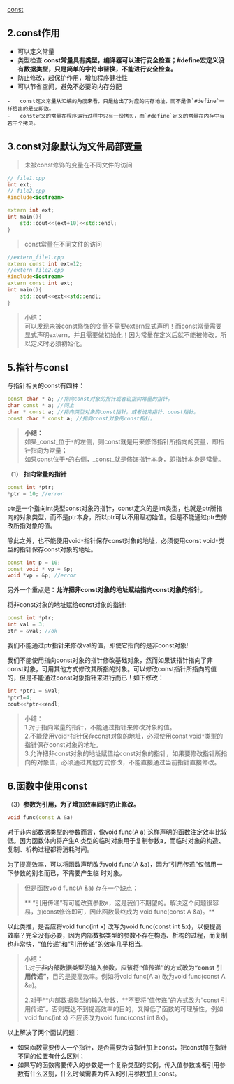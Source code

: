 [const](https://hub.nuaa.cf/Light-City/CPlusPlusThings/tree/master/basic_content/const)
## 2.const作用
-   可以定义常量
-   类型检查
**const常量具有类型，编译器可以进行安全检查；#define宏定义没有数据类型，只是简单的字符串替换，不能进行安全检查。**
-   防止修改，起保护作用，增加程序健壮性
 -   可以节省空间，避免不必要的内存分配
    
    -   const定义常量从汇编的角度来看，只是给出了对应的内存地址，而不是像`#define`一样给出的是立即数。
    -   const定义的常量在程序运行过程中只有一份拷贝，而`#define`定义的常量在内存中有若干个拷贝。
## 3.const对象默认为文件局部变量
> 未被const修饰的变量在不同文件的访问
```cpp
// file1.cpp
int ext;
// file2.cpp
#include<iostream>

extern int ext;
int main(){
    std::cout<<(ext+10)<<std::endl;
}
```

> const常量在不同文件的访问

```cpp
//extern_file1.cpp
extern const int ext=12;
//extern_file2.cpp
#include<iostream>
extern const int ext;
int main(){
    std::cout<<ext<<std::endl;
}
```


> 小结：  
> 可以发现未被const修饰的变量不需要extern显式声明！而const常量需要显式声明extern，并且需要做初始化！因为常量在定义后就不能被修改，所以定义时必须初始化。

## 5.指针与const

与指针相关的const有四种：
```cpp
const char * a; //指向const对象的指针或者说指向常量的指针。
char const * a; //同上
char * const a; //指向类型对象的const指针。或者说常指针、const指针。
const char * const a; //指向const对象的const指针。
```


> **小结：**  
> 如果_const_位于`*`的左侧，则const就是用来修饰指针所指向的变量，即指针指向为常量；  
> 如果const位于`*`的右侧，_const_就是修饰指针本身，即指针本身是常量。

（1） **指向常量的指针**
```cpp
const int *ptr;
*ptr = 10; //error
```


ptr是一个指向int类型const对象的指针，const定义的是int类型，也就是ptr所指向的对象类型，而不是ptr本身，所以ptr可以不用赋初始值。但是不能通过ptr去修改所指对象的值。

除此之外，也不能使用void`*`指针保存const对象的地址，必须使用const void`*`类型的指针保存const对象的地址。
```cpp
const int p = 10;
const void * vp = &p;
void *vp = &p; //error
```


另外一个重点是：**允许把非const对象的地址赋给指向const对象的指针**。

将非const对象的地址赋给const对象的指针:
```cpp
const int *ptr;
int val = 3;
ptr = &val; //ok
```


我们不能通过ptr指针来修改val的值，即使它指向的是非const对象!

我们不能使用指向const对象的指针修改基础对象，然而如果该指针指向了非const对象，可用其他方式修改其所指的对象。可以修改const指针所指向的值的，但是不能通过const对象指针来进行而已！如下修改：
```cpp
int *ptr1 = &val;
*ptr1=4;
cout<<*ptr<<endl;
```


> 小结：  
> 1.对于指向常量的指针，不能通过指针来修改对象的值。  
> 2.不能使用void`*`指针保存const对象的地址，必须使用const void`*`类型的指针保存const对象的地址。  
> 3.允许把非const对象的地址赋值给const对象的指针，如果要修改指针所指向的对象值，必须通过其他方式修改，不能直接通过当前指针直接修改。

## 6.函数中使用const
（3）**参数为引用，为了增加效率同时防止修改。**
```cpp
void func(const A &a)
```
	

对于非内部数据类型的参数而言，像void func(A a) 这样声明的函数注定效率比较低。因为函数体内将产生A 类型的临时对象用于复制参数a，而临时对象的构造、复制、析构过程都将消耗时间。

为了提高效率，可以将函数声明改为void func(A &a)，因为“引用传递”仅借用一下参数的别名而已，不需要产生临 时对象。

> 但是函数void func(A &a) 存在一个缺点：  
>   
>** “引用传递”有可能改变参数a，这是我们不期望的。解决这个问题很容易，加const修饰即可，因此函数最终成为 void func(const A &a)。**

以此类推，是否应将void func(int x) 改写为void func(const int &x)，以便提高效率？完全没有必要，因为内部数据类型的参数不存在构造、析构的过程，而复制也非常快，“值传递”和“引用传递”的效率几乎相当。

> 小结：  
> 1.对于**非内部数据类型的输入参数**，**应该将“值传递”的方式改为“const 引用传递”**，目的是提高效率。例如将void func(A a) 改为void func(const A &a)。  
>   
> 2.对于**内部数据类型的输入参数，**不要将“值传递”的方式改为“const 引用传递”。否则既达不到提高效率的目的，又降低了函数的可理解性。例如void func(int x) 不应该改为void func(const int &x)。

以上解决了两个面试问题：

-   如果函数需要传入一个指针，是否需要为该指针加上const，把const加在指针不同的位置有什么区别；
-   如果写的函数需要传入的参数是一个复杂类型的实例，传入值参数或者引用参数有什么区别，什么时候需要为传入的引用参数加上const。